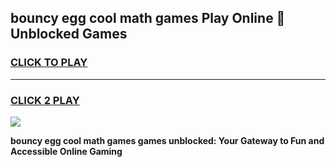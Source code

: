 
## bouncy egg cool math games Play Online 👋 Unblocked Games
<h3>
<a href="https://news.freeplayer.one?title=bouncy_egg_cool_math_games&ref=17CMG">CLICK TO PLAY</a></h3>
<hr>

<h3>
<a href="https://news.freeplayer.one?title=bouncy_egg_cool_math_games&ref=17CMG">CLICK 2 PLAY</a>
  
</h3>

<a href="https://news.freeplayer.one?title=bouncy_egg_cool_math_games&ref=17CMG/"><img src="https://clearcache.store/games.png"></a>


**bouncy egg cool math games games unblocked: Your Gateway to Fun and Accessible Online Gaming**
